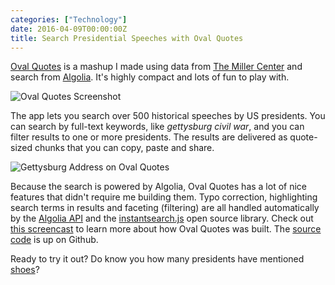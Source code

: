 ```yaml
---
categories: ["Technology"]
date: 2016-04-09T00:00:00Z
title: Search Presidential Speeches with Oval Quotes
---
```


[Oval Quotes](http://oval-quotes.dzello.com) is a mashup I made using data from [The Miller Center](http://millercenter.org) and search from [Algolia](https://algolia.com/). It's highly compact and lots of fun to play with.

![Oval Quotes Screenshot](/images/oval-quotes-home.png)

The app lets you search over 500 historical speeches by US presidents. You can search by full-text keywords, like *gettysburg civil war*, and you can filter results to one or more presidents. The results are delivered as quote-sized chunks that you can copy, paste and share.

![Gettysburg Address on Oval Quotes](/images/oval-quotes-lincoln.png)

Because the search is powered by Algolia, Oval Quotes has a lot of nice features that didn't require me building them. Typo correction, highlighting search terms in results and faceting (filtering) are all handled automatically by the [Algolia API](https://www.algolia.com/doc) and the [instantsearch.js](https://community.algolia.com/instantsearch.js/) open source library. Check out [this screencast](https://www.youtube.com/watch?v=xZTNzNjwl3w) to learn more about how Oval Quotes was built. The [source code](https://github.com/dzello/oval-quotes) is up on Github.

Ready to try it out? Do know you how many presidents have mentioned [shoes](http://dzello.github.io/oval-quotes?q=shoes&hPP=25&idx=paragraphs&p=0&is_v=1)?
